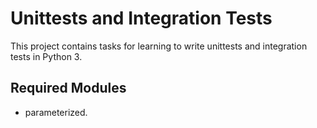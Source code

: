 # Unittests and Integration Tests

This project contains tasks for learning to write unittests and integration tests in Python 3.

## Required Modules

+ parameterized.
